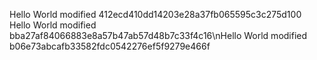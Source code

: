 Hello World modified 412ecd410dd14203e28a37fb065595c3c275d100
Hello World modified bba27af84066883e8a57b47ab57d48b7c33f4c16\nHello World modified b06e73abcafb33582fdc0542276ef5f9279e466f

